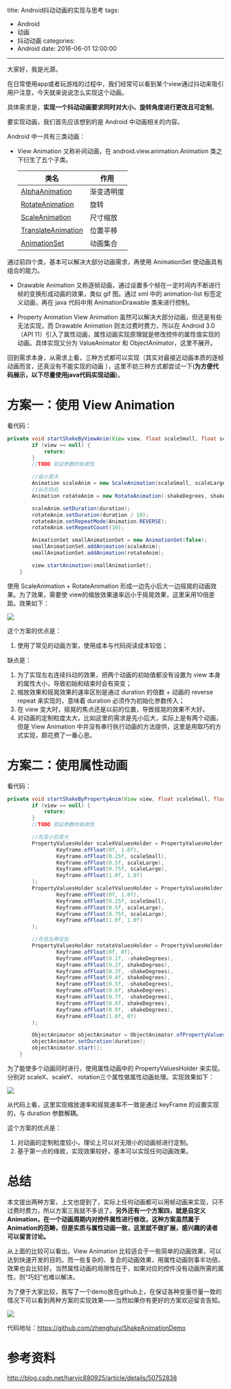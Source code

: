 title: Android抖动动画的实现与思考
tags:
  - Android
  - 动画
  - 抖动动画
categories:
  - Android
date: 2016-06-01 12:00:00
---
大家好，我是光源。

在日常使用app或者玩游戏的过程中，我们经常可以看到某个view通过抖动来吸引用户注意，今天就来说说怎么实现这个动画。

具体需求是，**实现一个抖动动画要求同时对大小、旋转角度进行更改且可定制**。

要实现动画，我们首先应该想到的是 Android 中动画相关的内容。

Android 中一共有三类动画：

- View Animation
又称补间动画，在 android.view.animation.Animation 类之下衍生了五个子类。


  | 类名| 作用|
  | ---| ---- |
  | [AlphaAnimation](https://developer.android.com/reference/android/view/animation/AlphaAnimation.html) | 渐变透明度 |
  | [RotateAnimation](https://developer.android.com/reference/android/view/animation/RotateAnimation.html) | 旋转    |
  | [ScaleAnimation](https://developer.android.com/reference/android/view/animation/ScaleAnimation.html) | 尺寸缩放  |
  | [TranslateAnimation](https://developer.android.com/reference/android/view/animation/TranslateAnimation.html) | 位置平移  |
  | [AnimationSet](https://developer.android.com/reference/android/view/animation/AnimationSet.html) | 动画集合  |

​通过前四个类，基本可以解决大部分动画需求，再使用 AnimationSet 使动画具有组合的能力。

- Drawable Animation
又称逐帧动画，通过设置多个帧在一定时间内不断进行帧的变换形成动画的效果，类似 gif 图。通过 xml 中的 animation-list 标签定义动画，再在 java 代码中用 AnimationDrawable 类来进行控制。

- Property Animation
 View Animation 虽然可以解决大部分动画，但还是有些无法实现，而 Drawable Animation 则太过费时费力，所以在 Android 3.0（API 11）引入了属性动画，属性动画实现原理就是修改控件的属性值实现的动画。具体实现又分为 ValueAnimator 和 ObjectAnimator，这里不展开。

回到需求本身，从需求上看，三种方式都可以实现（其实对最接近动画本质的逐帧动画而言，还真没有不能实现的动画 ），这里不妨三种方式都尝试一下(**为方便代码展示，以下尽量使用java代码实现动画**)。
<!--more-->
# 方案一：使用 View Animation
看代码：

````java
private void startShakeByViewAnim(View view, float scaleSmall, float scaleLarge, float shakeDegrees, long duration) {
        if (view == null) {
            return;
        }
        //TODO 验证参数的有效性

        //由小变大
        Animation scaleAnim = new ScaleAnimation(scaleSmall, scaleLarge, scaleSmall, scaleLarge);
        //从左向右
        Animation rotateAnim = new RotateAnimation(-shakeDegrees, shakeDegrees, Animation.RELATIVE_TO_SELF, 0.5f, Animation.RELATIVE_TO_SELF, 0.5f);

        scaleAnim.setDuration(duration);
        rotateAnim.setDuration(duration / 10);
        rotateAnim.setRepeatMode(Animation.REVERSE);
        rotateAnim.setRepeatCount(10);

        AnimationSet smallAnimationSet = new AnimationSet(false);
        smallAnimationSet.addAnimation(scaleAnim);
        smallAnimationSet.addAnimation(rotateAnim);

        view.startAnimation(smallAnimationSet);
    }
````

使用 ScaleAnimation + RotateAnimation 形成一边先小后大一边摇晃的动画效果。为了效果，需要使 view的缩放效果速率远小于摇晃效果，这里采用10倍差距。效果如下：

![](http://zhenghuiy-blog.qiniudn.com/shake-1.gif)

这个方案的优点是：
1. 使用了常见的动画方案，使用成本与代码阅读成本较低；

缺点是：
1. 为了实现左右连续抖动的效果，把两个动画的初始值都没有设置为 view 本身的属性大小，导致初始和结束时会有突变；
2. 缩放效果和摇晃效果的速率区别是通过 duration 的倍数 + 动画的 reverse repeat 来实现的，意味着 duration 必须作为初始化参数传入；
3. 在 view 变大时，摇晃的焦点还是以前的位置，导致摇晃的效果不大好。
4. 对动画的定制粒度太大，比如这里的需求是先小后大，实际上是有两个动画，但是 View Animation 中并没有串行执行动画的方法提供，这里是用取巧的方式实现，颇花费了一番心思。

# 方案二：使用属性动画

看代码：

```java
private void startShakeByPropertyAnim(View view, float scaleSmall, float scaleLarge, float shakeDegrees, long duration) {
        if (view == null) {
            return;
        }
        //TODO 验证参数的有效性

        //先变小后变大
        PropertyValuesHolder scaleXValuesHolder = PropertyValuesHolder.ofKeyframe(View.SCALE_X,
                Keyframe.ofFloat(0f, 1.0f),
                Keyframe.ofFloat(0.25f, scaleSmall),
                Keyframe.ofFloat(0.5f, scaleLarge),
                Keyframe.ofFloat(0.75f, scaleLarge),
                Keyframe.ofFloat(1.0f, 1.0f)
        );
        PropertyValuesHolder scaleYValuesHolder = PropertyValuesHolder.ofKeyframe(View.SCALE_Y,
                Keyframe.ofFloat(0f, 1.0f),
                Keyframe.ofFloat(0.25f, scaleSmall),
                Keyframe.ofFloat(0.5f, scaleLarge),
                Keyframe.ofFloat(0.75f, scaleLarge),
                Keyframe.ofFloat(1.0f, 1.0f)
        );

        //先往左再往右
        PropertyValuesHolder rotateValuesHolder = PropertyValuesHolder.ofKeyframe(View.ROTATION,
                Keyframe.ofFloat(0f, 0f),
                Keyframe.ofFloat(0.1f, -shakeDegrees),
                Keyframe.ofFloat(0.2f, shakeDegrees),
                Keyframe.ofFloat(0.3f, -shakeDegrees),
                Keyframe.ofFloat(0.4f, shakeDegrees),
                Keyframe.ofFloat(0.5f, -shakeDegrees),
                Keyframe.ofFloat(0.6f, shakeDegrees),
                Keyframe.ofFloat(0.7f, -shakeDegrees),
                Keyframe.ofFloat(0.8f, shakeDegrees),
                Keyframe.ofFloat(0.9f, -shakeDegrees),
                Keyframe.ofFloat(1.0f, 0f)
        );

        ObjectAnimator objectAnimator = ObjectAnimator.ofPropertyValuesHolder(view, scaleXValuesHolder, scaleYValuesHolder, rotateValuesHolder);
        objectAnimator.setDuration(duration);
        objectAnimator.start();
    }
```

为了能使多个动画同时进行，使用属性动画中的 PropertyValuesHolder 来实现。分别对 scaleX、scaleY、 rotation三个属性做属性动画处理。实现效果如下：

![](http://zhenghuiy-blog.qiniudn.com/shake-2.gif)

从代码上看，这里实现缩放速率和摇晃速率不一致是通过 keyFrame 的设置实现的，与 duration 参数解耦。

这个方案的优点是：

1. 对动画的定制粒度较小，理论上可以对无限小的动画帧进行定制。
2. 基于第一点的缘故，实现效果较好，基本可以实现任何动画效果。


# 总结

本文提出两种方案，上文也提到了，实际上任何动画都可以用帧动画来实现，只不过费时费力，所以方案三我就不多说了。**另外还有一个方案四，就是自定义Animation，在一个动画周期内对控件属性进行修改，这种方案虽然属于Animation的范畴，但是实质与属性动画一致，这里就不做扩展，感兴趣的读者可以留言讨论。** 

从上面的比较可以看出，View Animation 比较适合于一些简单的动画效果，可以达到快速开发的目的。而一些复杂的、复合的动画效果，用属性动画则事半功倍，效果也会比较好。当然属性动画的局限性在于，如果对应的控件没有动画所需的属性，则“巧妇”也难以解决。

为了便于大家比较，我写了一个demo放在github上，在保证各种变量尽量一致的情况下可以看到两种方案的实现效果——当然如果你有更好的方案欢迎留言告知。

![](http://zhenghuiy-blog.qiniudn.com/shake-3.gif)

代码地址：https://github.com/zhenghuiy/ShakeAnimationDemo

# 参考资料

http://blog.csdn.net/harvic880925/article/details/50752838